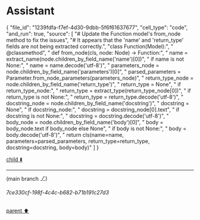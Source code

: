 # Assistant

{
  "file_id": "1239fdfa-f7ef-4d30-9dbb-5f6f61637677",
  "cell_type": "code",
  "and_run": true,
  "source": [
    "# Update the Function model's from_node method to fix the issues",
    "# It appears that the 'name' and 'return_type' fields are not being extracted correctly.",
    "class Function(Model):",
    "    @classmethod",
    "    def from_node(cls, node: Node) -> Function:",
    "        name = extract_name(node.children_by_field_name('name')[0])",
    "        if name is not None:",
    "            name = name.decode('utf-8')",
    "        parameters_node = node.children_by_field_name('parameters')[0]",
    "        parsed_parameters = Parameter.from_node_parameters(parameters_node)",
    "        return_type_node = node.children_by_field_name('return_type')",
    "        return_type = None",
    "        if return_type_node:",
    "            return_type = extract_type(return_type_node[0])",
    "            if return_type is not None:",
    "                return_type = return_type.decode('utf-8')",
    "        docstring_node = node.children_by_field_name('docstring')",
    "        docstring = None",
    "        if docstring_node:",
    "            docstring = docstring_node[0].text",
    "            if docstring is not None:",
    "                docstring = docstring.decode('utf-8')",
    "        body_node = node.children_by_field_name('body')[0]",
    "        body = body_node.text if body_node else None",
    "        if body is not None:",
    "            body = body.decode('utf-8')",
    "        return cls(name=name, parameters=parsed_parameters, return_type=return_type, docstring=docstring, body=body)"
  ]
}

[child ⬇️](#7ce330cf-198f-4c4c-b682-b71b191c27d3)

---

(main branch ⎇)
###### 7ce330cf-198f-4c4c-b682-b71b191c27d3
[parent ⬆️](#2313e6bc-6aa0-483f-9dd6-6a47ea5ecd7f)
